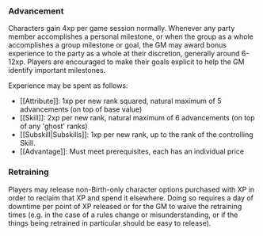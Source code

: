 ### Advancement

Characters gain 4xp per game session normally. Whenever any party member accomplishes a personal milestone, or when the group as a whole accomplishes a group milestone or goal, the GM may award bonus experience to the party as a whole at their discretion, generally around 6-12xp. Players are encouraged to make their goals explicit to help the GM identify important milestones.

Experience may be spent as follows:
- [[Attribute]]: 1xp per new rank squared, natural maximum of 5 advancements (on top of base value)
- [[Skill]]: 2xp per new rank, natural maximum of 6 advancements (on top of any 'ghost' ranks)
- [[Subskill|Subskills]]: 1xp per new rank, up to the rank of the controlling Skill.
- [[Advantage]]: Must meet prerequisites, each has an individual price
### Retraining

Players may release non-Birth-only character options purchased with XP in order to reclaim that XP and spend it elsewhere. Doing so requires a day of downtime per point of XP released or for the GM to waive the retraining times (e.g. in the case of a rules change or misunderstanding, or if the things being retrained in particular should be easy to release).